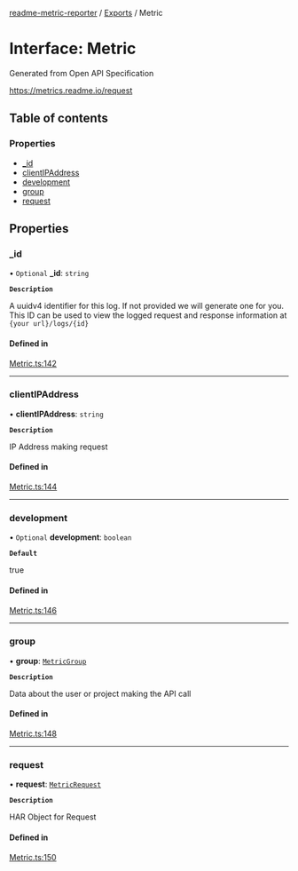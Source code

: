 [readme-metric-reporter](../README.md) / [Exports](../modules.md) / Metric

# Interface: Metric

Generated from Open API Specification

https://metrics.readme.io/request

## Table of contents

### Properties

- [\_id](Metric.md#_id)
- [clientIPAddress](Metric.md#clientipaddress)
- [development](Metric.md#development)
- [group](Metric.md#group)
- [request](Metric.md#request)

## Properties

### \_id

• `Optional` **\_id**: `string`

**`Description`**

A uuidv4 identifier for this log. If not provided we will generate one for you. This ID can be used to view the logged request and response information at `{your url}/logs/{id}`

#### Defined in

[Metric.ts:142](https://github.com/igrek8/readme-metric-reporter/blob/2fe414e/src/Metric.ts#L142)

___

### clientIPAddress

• **clientIPAddress**: `string`

**`Description`**

IP Address making request

#### Defined in

[Metric.ts:144](https://github.com/igrek8/readme-metric-reporter/blob/2fe414e/src/Metric.ts#L144)

___

### development

• `Optional` **development**: `boolean`

**`Default`**

true

#### Defined in

[Metric.ts:146](https://github.com/igrek8/readme-metric-reporter/blob/2fe414e/src/Metric.ts#L146)

___

### group

• **group**: [`MetricGroup`](MetricGroup.md)

**`Description`**

Data about the user or project making the API call

#### Defined in

[Metric.ts:148](https://github.com/igrek8/readme-metric-reporter/blob/2fe414e/src/Metric.ts#L148)

___

### request

• **request**: [`MetricRequest`](MetricRequest.md)

**`Description`**

HAR Object for Request

#### Defined in

[Metric.ts:150](https://github.com/igrek8/readme-metric-reporter/blob/2fe414e/src/Metric.ts#L150)

